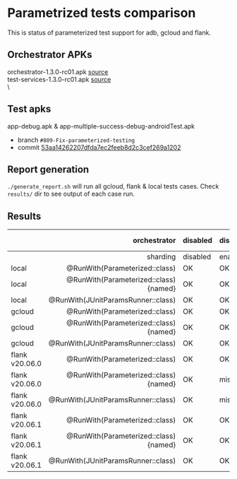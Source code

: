 # Parametrized tests comparison
This is status of parameterized test support for adb, gcloud and flank.   

## Orchestrator APKs
orchestrator-1.3.0-rc01.apk [source](https://mvnrepository.com/artifact/androidx.test/orchestrator/1.3.0-rc01) \
test-services-1.3.0-rc01.apk [source](https://mvnrepository.com/artifact/androidx.test.services/test-services/1.3.0-rc01) \
\
## Test apks
app-debug.apk & app-multiple-success-debug-androidTest.apk   
- branch `#809-Fix-parameterized-testing` 
- commit [53aa14262207dfda7ec2feeb8d2c3cef269a1202](https://github.com/Flank/flank/pull/840/commits/53aa14262207dfda7ec2feeb8d2c3cef269a1202)

## Report generation
`./generate_report.sh` will run all gcloud, flank & local tests cases.
Check `results/` dir to see output of each case run.

## Results
|                   | orchestrator                              | disabled  | disabled  | 1.3.0-rc01 | 1.3.0-rc01 |
| ---               | ---:                                      | ---       | ---       | ---        | ---        |					
|                   | sharding                                  | disabled  | enabled   | disabled   | enabled    |
| local             | @RunWith(Parameterized::class)            | OK        | OK        | OK         | OK         |
| local             | @RunWith(Parameterized::class) {named}    | OK        | OK        | OK         | OK         |
| local             | @RunWith(JUnitParamsRunner::class)        | OK        | OK        | OK         | OK         |
| gcloud            | @RunWith(Parameterized::class)            | OK        | OK        | OK         | OK	      |		
| gcloud            | @RunWith(Parameterized::class) {named}    | OK        | OK        | OK         | OK         |
| gcloud            | @RunWith(JUnitParamsRunner::class)        | OK        | OK        | null       | null       |
| flank v20.06.0    | @RunWith(Parameterized::class)            | OK        | OK        | OK         | OK         |
| flank v20.06.0    | @RunWith(Parameterized::class) {named}	| OK        | missing   | OK         | missing    |
| flank v20.06.0    | @RunWith(JUnitParamsRunner::class)        | OK        | missing   | null       | missing    |
| flank v20.06.1    | @RunWith(Parameterized::class)            | OK        | OK        | OK         | OK         |
| flank v20.06.1    | @RunWith(Parameterized::class) {named}	| OK        | OK        | OK         | OK         |
| flank v20.06.1    | @RunWith(JUnitParamsRunner::class)        | OK        | OK        | null       | null       |
